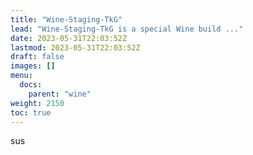 ```yaml
---
title: "Wine-Staging-TkG"
lead: "Wine-Staging-TkG is a special Wine build ..."
date: 2023-05-31T22:03:52Z
lastmod: 2023-05-31T22:03:52Z
draft: false
images: []
menu:
  docs:
    parent: "wine"
weight: 2150
toc: true
---
```


sus
